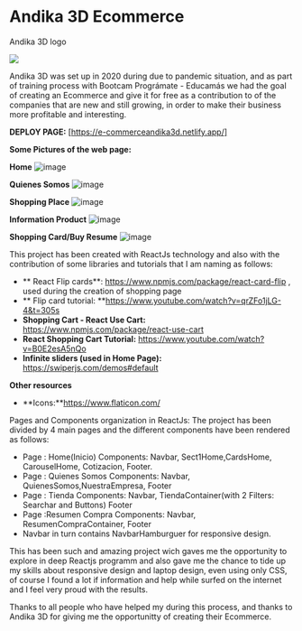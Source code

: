 
# Andika 3D Ecommerce
Andika 3D logo

![](https://andika3d.com/wp-content/uploads/2021/08/Logo.svg)

Andika 3D was set up in 2020 during due to pandemic situation,  and as part of training process with Bootcam Prográmate - Educamás we had the goal of creating an Ecommerce and give it for free as a contribution to of the companies that are new and still growing, in order to make their business more profitable and interesting.

**DEPLOY PAGE:** [https://e-commerceandika3d.netlify.app/]

**Some Pictures of the web page:**

**Home**
![image](https://user-images.githubusercontent.com/82002959/158081995-afa3a408-9c70-4fb4-8b5a-fbe27cd2705a.png)

**Quienes Somos**
![image](https://user-images.githubusercontent.com/82002959/158082171-723ffadc-16c7-4b36-9a16-0dc0ef3f14a7.png)

**Shopping Place**
![image](https://user-images.githubusercontent.com/82002959/158082213-9759fe4b-4318-43b0-9448-2bd6de09568c.png)

**Information Product**
![image](https://user-images.githubusercontent.com/82002959/158082219-14e2f233-7b21-444a-9a26-93e5b44afe1d.png)

**Shopping Card/Buy Resume**
![image](https://user-images.githubusercontent.com/82002959/158082283-19f00131-27a2-48b8-b218-bd75fd7cee09.png)




This project has been created with ReactJs technology and also with the contribution of some libraries and tutorials that I am naming as follows:

- ** React Flip cards**: https://www.npmjs.com/package/react-card-flip , used during the creation of shopping page
- ** Flip card tutorial: **https://www.youtube.com/watch?v=qrZFo1jLG-4&t=305s 
- **Shopping Cart - React Use Cart:** https://www.npmjs.com/package/react-use-cart 
- **React Shopping Cart Tutorial:** https://www.youtube.com/watch?v=B0E2esA5nQo  
- **Infinite sliders (used in Home Page):** https://swiperjs.com/demos#default

**Other resources**
- **Icons:**https://www.flaticon.com/ 


Pages and Components organization in ReactJs:
The project has been divided by 4 main pages and the different components have been rendered as follows:
- Page : Home(Inicio)
 Components: Navbar, Sect1Home,CardsHome, CarouselHome,  Cotizacion, Footer.
- Page : Quienes Somos
 Components: Navbar, QuienesSomos,NuestraEmpresa, Footer
- Page : Tienda
 Components: Navbar, TiendaContainer(with 2 Filters: Searchar and Buttons) Footer
- Page :Resumen Compra
 Components: Navbar, ResumenCompraContainer,  Footer
- Navbar in turn contains NavbarHamburguer for responsive design.

This has been such and amazing project wich gaves me the opportunity to explore in deep Reactjs programm and also gave me the chance to tide up my skills about responsive design and laptop design, even using only CSS, of course I found a lot if information and help while surfed on the internet and I feel very proud with the results.

Thanks to all people who have helped my during this process, and thanks to Andika 3D for giving me the opportunitty of creating their Ecommerce.



